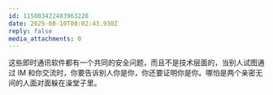 ```yaml
---
id: 115003422403963228
date: 2025-08-10T08:02:43.930Z
reply: false
media_attachments: 0
---
```


这些即时通讯软件都有一个共同的安全问题，而且不是技术层面的，当别人试图通过 IM 和你交流时，你要告诉别人你是你，你还要证明你是你。哪怕是两个亲密无间的人面对面躲在澡堂子里。

